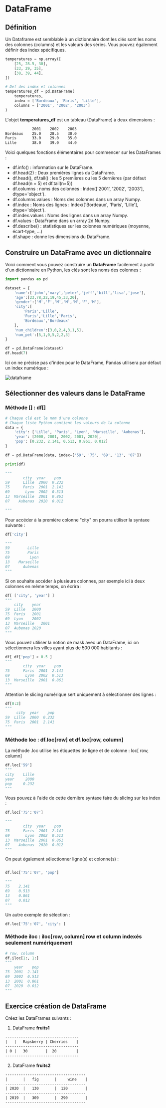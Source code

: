 # DataFrame

## Définition

Un Dataframe est semblable à un dictionnaire dont les clés sont les noms des colonnes (columns) et les valeurs des séries. Vous pouvez également définir des index spécifiques.

```python
temperatures = np.array([
    [25, 28.5, 30],
    [33, 29, 35],
    [38, 39, 44],
])

# Def des index et colonnes
temperatures_df = pd.DataFrame(
    temperatures,
    index = ['Bordeaux', 'Paris', 'Lille'],
    columns = ['2001', '2002', '2003']
)
```

L'objet **temperatures_df** est un tableau (DataFrame) à deux dimensions :

```txt
	        2001	2002	2003
Bordeaux    25.0	28.5	30.0
Paris	    33.0	29.0	35.0
Lille	    38.0	39.0	44.0
```

Voici quelques fonctions élémentaires pour commencer sur les DataFrames :

- df.info() : information sur le DataFrame.
- df.head(2) : Deux premières lignes du DataFrame.
- df.head(), df.tail() : les 5 premières ou les 5 dernières (par défaut df.head(n = 5) et df.tail(n=5))
- df.columns : noms des colonnes : Index(['2001', '2002', '2003'], dtype='object').
- df.columns.values : Noms des colonnes dans un array Numpy.
- df.index : Noms des lignes : Index(['Bordeaux', 'Paris', 'Lille'], dtype='object').
- df.index.values : Noms des lignes dans un array Numpy.
- df.values : DataFrame dans un array 2d Numpy.
- df.describe() : statistiques sur les colonnes numériques (moyenne, écart-type, ...)
- df.shape : donne les dimensions du DataFrame.

## Construire un DataFrame avec un dictionnaire

Voici comment vous pouvez construire un **DataFrame** facilement à partir d'un dictionnaire en Python, les clés sont les noms des colonnes :

```python
import pandas as pd

dataset = {
    'name':['john','mary','peter','jeff','bill','lisa','jose'],
    'age':[23,78,22,19,45,33,20],
    'gender':['M','F','M','M','M','F','M'],
    'city':[
        'Paris','Lille',
        'Paris','Lille','Paris',
        'Bordeaux','Bordeaux'
    ],
    'num_children':[3,0,2,4,3,1,5],
    'num_pet':[5,1,0,5,2,2,3]
}

df = pd.DataFrame(dataset)
df.head(7)
```

Ici on ne précise pas d'index pour le DataFrame, Pandas utilisera par défaut un index numérique :

![dataframe](images/df_001.png)

## Sélectionner des valeurs dans le DataFrame

### Méthode [] : df[]

```python
# Chaque clé est le nom d'une colonne
# Chaque liste Python contient les valeurs de la colonne
data = {
    'city': ['Lille', 'Paris', 'Lyon', 'Marseille', 'Aubenas'],
    'year': [2000, 2001, 2002, 2001, 2020],
    'pop': [0.232, 2.141, 0.513, 0.861, 0.012]
}

df = pd.DataFrame(data, index=['59', '75', '69', '13', '07'])

print(df)

"""
        city  year    pop
59      Lille  2000  0.232
75      Paris  2001  2.141
69       Lyon  2002  0.513
13  Marseille  2001  0.861
07    Aubenas  2020  0.012

"""
```

Pour accéder à la première colonne "city" on pourra utiliser la syntaxe suivante :

```python
df['city']

"""
59        Lille
75        Paris
69         Lyon
13    Marseille
07      Aubenas
"""
```

Si on souhaite accéder à plusieurs colonnes, par exemple ici à deux colonnes en même temps, on écrira :

```python
df[ ['city', 'year'] ]
"""
    city	year
59	Lille	2000
75	Paris	2001
69	Lyon	2002
13	Marseille	2001
07	Aubenas	2020
"""
```

Vous pouvez utiliser la notion de mask avec un DataFrame, ici on sélectionnera les villes ayant plus de 500 000 habitants :

```python
df[ df['pop'] > 0.5 ]
"""
        city  year    pop
75      Paris  2001  2.141
69       Lyon  2002  0.513
13  Marseille  2001  0.861
"""
```

Attention le slicing numérique sert uniquement à sélectionner des lignes :

```python
df[0:2]
"""
     city  year    pop
59  Lille  2000  0.232
75  Paris  2001  2.141
"""
```

### Méthode loc : df.loc[row] et df.loc[row, column]

La méthode .loc utilise les étiquettes de ligne et de colonne : loc[ row, column]

```python
df.loc['59']
"""
city    Lille
year     2000
pop     0.232
"""
```

Vous pouvez à l'aide de cette dernière syntaxe faire du slicing sur les index :

```python
df.loc['75':'07']

"""
        city  year    pop
75      Paris  2001  2.141
69       Lyon  2002  0.513
13  Marseille  2001  0.861
07    Aubenas  2020  0.012
"""
```

On peut également sélectionner ligne(s) et colonne(s) :

```python

df.loc['75':'07', 'pop']

"""
75    2.141
69    0.513
13    0.861
07    0.012
"""
```

Un autre exemple de sélection :

```python
df.loc['75':'07', 'city': ]
```

### Méthode iloc : iloc[row, column] row et column indexés seulement numériquement

```python
# row, column
df.iloc[1:, 1:]
"""
    year    pop
75  2001  2.141
69  2002  0.513
13  2001  0.861
07  2020  0.012
"""
```

## Exercice création de DataFrame

Créez les DataFrames suivants :

1. DataFrame **fruits1**

```txt
---------------------------------
|   |   Rapsberry | Cherries    |
---------------------------------
| 0 |   30        |  20         |
---------------------------------
```

2. DataFrame **fruits2**

```txt
------------------------------------
|       |   fig       |     wine    |
------------------------------------
| 2020  |   130       |  120        |
------------------------------------
| 2019  |   309       |  290        |
------------------------------------
```
